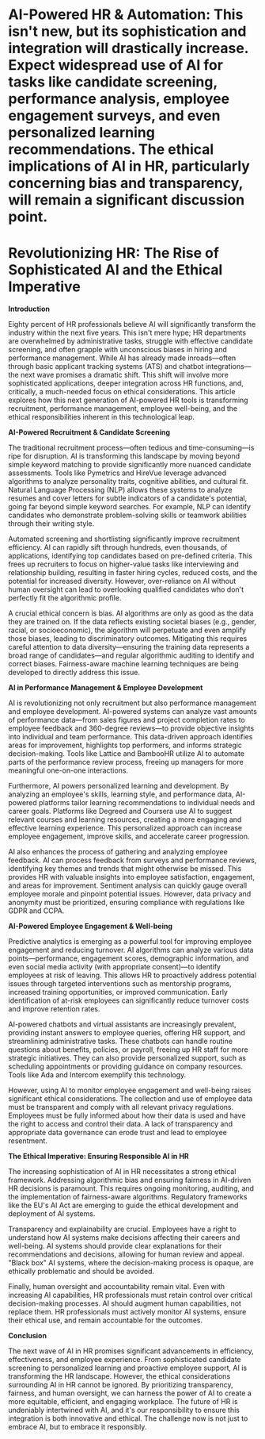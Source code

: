 # **AI-Powered HR & Automation:**  This isn't new, but its sophistication and integration will drastically increase.  Expect widespread use of AI for tasks like candidate screening, performance analysis, employee engagement surveys, and even personalized learning recommendations.  The ethical implications of AI in HR, particularly concerning bias and transparency, will remain a significant discussion point.

# Revolutionizing HR: The Rise of Sophisticated AI and the Ethical Imperative

**Introduction**

Eighty percent of HR professionals believe AI will significantly transform the industry within the next five years. This isn't mere hype; HR departments are overwhelmed by administrative tasks, struggle with effective candidate screening, and often grapple with unconscious biases in hiring and performance management. While AI has already made inroads—often through basic applicant tracking systems (ATS) and chatbot integrations—the next wave promises a dramatic shift.  This shift will involve more sophisticated applications, deeper integration across HR functions, and, critically, a much-needed focus on ethical considerations. This article explores how this next generation of AI-powered HR tools is transforming recruitment, performance management, employee well-being, and the ethical responsibilities inherent in this technological leap.


**AI-Powered Recruitment & Candidate Screening**

The traditional recruitment process—often tedious and time-consuming—is ripe for disruption. AI is transforming this landscape by moving beyond simple keyword matching to provide significantly more nuanced candidate assessments. Tools like Pymetrics and HireVue leverage advanced algorithms to analyze personality traits, cognitive abilities, and cultural fit. Natural Language Processing (NLP) allows these systems to analyze resumes and cover letters for subtle indicators of a candidate's potential, going far beyond simple keyword searches. For example, NLP can identify candidates who demonstrate problem-solving skills or teamwork abilities through their writing style.

Automated screening and shortlisting significantly improve recruitment efficiency. AI can rapidly sift through hundreds, even thousands, of applications, identifying top candidates based on pre-defined criteria. This frees up recruiters to focus on higher-value tasks like interviewing and relationship building, resulting in faster hiring cycles, reduced costs, and the potential for increased diversity.  However, over-reliance on AI without human oversight can lead to overlooking qualified candidates who don't perfectly fit the algorithmic profile.

A crucial ethical concern is bias. AI algorithms are only as good as the data they are trained on. If the data reflects existing societal biases (e.g., gender, racial, or socioeconomic), the algorithm will perpetuate and even amplify those biases, leading to discriminatory outcomes. Mitigating this requires careful attention to data diversity—ensuring the training data represents a broad range of candidates—and regular algorithmic auditing to identify and correct biases. Fairness-aware machine learning techniques are being developed to directly address this issue.


**AI in Performance Management & Employee Development**

AI is revolutionizing not only recruitment but also performance management and employee development. AI-powered systems can analyze vast amounts of performance data—from sales figures and project completion rates to employee feedback and 360-degree reviews—to provide objective insights into individual and team performance. This data-driven approach identifies areas for improvement, highlights top performers, and informs strategic decision-making. Tools like Lattice and BambooHR utilize AI to automate parts of the performance review process, freeing up managers for more meaningful one-on-one interactions.

Furthermore, AI powers personalized learning and development. By analyzing an employee's skills, learning style, and performance data, AI-powered platforms tailor learning recommendations to individual needs and career goals. Platforms like Degreed and Coursera use AI to suggest relevant courses and learning resources, creating a more engaging and effective learning experience. This personalized approach can increase employee engagement, improve skills, and accelerate career progression.

AI also enhances the process of gathering and analyzing employee feedback.  AI can process feedback from surveys and performance reviews, identifying key themes and trends that might otherwise be missed. This provides HR with valuable insights into employee satisfaction, engagement, and areas for improvement. Sentiment analysis can quickly gauge overall employee morale and pinpoint potential issues.  However, data privacy and anonymity must be prioritized, ensuring compliance with regulations like GDPR and CCPA.


**AI-Powered Employee Engagement & Well-being**

Predictive analytics is emerging as a powerful tool for improving employee engagement and reducing turnover. AI algorithms can analyze various data points—performance, engagement scores, demographic information, and even social media activity (with appropriate consent)—to identify employees at risk of leaving. This allows HR to proactively address potential issues through targeted interventions such as mentorship programs, increased training opportunities, or improved communication. Early identification of at-risk employees can significantly reduce turnover costs and improve retention rates.

AI-powered chatbots and virtual assistants are increasingly prevalent, providing instant answers to employee queries, offering HR support, and streamlining administrative tasks. These chatbots can handle routine questions about benefits, policies, or payroll, freeing up HR staff for more strategic initiatives. They can also provide personalized support, such as scheduling appointments or providing guidance on company resources. Tools like Ada and Intercom exemplify this technology.

However, using AI to monitor employee engagement and well-being raises significant ethical considerations. The collection and use of employee data must be transparent and comply with all relevant privacy regulations. Employees must be fully informed about how their data is used and have the right to access and control their data. A lack of transparency and appropriate data governance can erode trust and lead to employee resentment.


**The Ethical Imperative: Ensuring Responsible AI in HR**

The increasing sophistication of AI in HR necessitates a strong ethical framework. Addressing algorithmic bias and ensuring fairness in AI-driven HR decisions is paramount. This requires ongoing monitoring, auditing, and the implementation of fairness-aware algorithms. Regulatory frameworks like the EU's AI Act are emerging to guide the ethical development and deployment of AI systems.

Transparency and explainability are crucial. Employees have a right to understand how AI systems make decisions affecting their careers and well-being. AI systems should provide clear explanations for their recommendations and decisions, allowing for human review and appeal.  "Black box" AI systems, where the decision-making process is opaque, are ethically problematic and should be avoided.

Finally, human oversight and accountability remain vital.  Even with increasing AI capabilities, HR professionals must retain control over critical decision-making processes. AI should augment human capabilities, not replace them. HR professionals must actively monitor AI systems, ensure their ethical use, and remain accountable for the outcomes.


**Conclusion**

The next wave of AI in HR promises significant advancements in efficiency, effectiveness, and employee experience. From sophisticated candidate screening to personalized learning and proactive employee support, AI is transforming the HR landscape. However, the ethical considerations surrounding AI in HR cannot be ignored. By prioritizing transparency, fairness, and human oversight, we can harness the power of AI to create a more equitable, efficient, and engaging workplace. The future of HR is undeniably intertwined with AI, and it's our responsibility to ensure this integration is both innovative and ethical. The challenge now is not just to embrace AI, but to embrace it responsibly.
